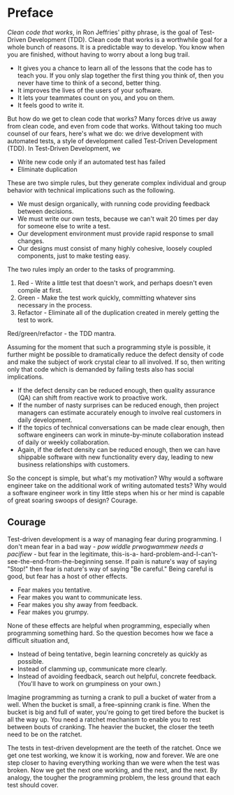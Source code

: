 # Preface

_Clean code that works_, in Ron Jeffries' pithy phrase, is the goal of Test-Driven Development
(TDD). Clean code that works is a worthwhile goal for a whole bunch of reasons.
It is a predictable way to develop. You know when you are finished, without having to worry
about a long bug trail.

- It gives you a chance to learn all of the lessons that the code has to teach you. If you only
slap together the first thing you think of, then you never have time to think of a second,
better thing.
- It improves the lives of the users of your software.
- It lets your teammates count on you, and you on them.
- It feels good to write it.

But how do we get to clean code that works? Many forces drive us away from clean code, and
even from code that works. Without taking too much counsel of our fears, here's what we do:
we drive development with automated tests, a style of development called Test-Driven
Development (TDD). In Test-Driven Development, we

- Write new code only if an automated test has failed
- Eliminate duplication

These are two simple rules, but they generate complex individual and group behavior with
technical implications such as the following.

- We must design organically, with running code providing feedback between decisions.
- We must write our own tests, because we can't wait 20 times per day for someone else to
write a test.
- Our development environment must provide rapid response to small changes.
- Our designs must consist of many highly cohesive, loosely coupled components, just to make
testing easy.

The two rules imply an order to the tasks of programming.

1. Red - Write a little test that doesn't work, and perhaps doesn't even compile at first.
2. Green - Make the test work quickly, committing whatever sins necessary in the process.
3. Refactor - Eliminate all of the duplication created in merely getting the test to work.

Red/green/refactor - the TDD mantra.

Assuming for the moment that such a programming style is possible, it further might be
possible to dramatically reduce the defect density of code and make the subject of work crystal clear to all involved. If so, then writing only that code which is demanded by failing
tests also has social implications.

- If the defect density can be reduced enough, then quality assurance (QA) can shift from
reactive work to proactive work.
- If the number of nasty surprises can be reduced enough, then project managers can estimate
accurately enough to involve real customers in daily development.
- If the topics of technical conversations can be made clear enough, then software engineers
can work in minute-by-minute collaboration instead of daily or weekly collaboration.
- Again, if the defect density can be reduced enough, then we can have shippable software with
new functionality every day, leading to new business relationships with customers.

So the concept is simple, but what's my motivation? Why would a software engineer take on
the additional work of writing automated tests? Why would a software engineer work in tiny
little steps when his or her mind is capable of great soaring swoops of design? Courage.

## Courage

Test-driven development is a way of managing fear during programming. I don't mean fear in a bad way - _pow widdle prwogwammew needs a pacifiew_ - but fear in the legitimate, this-is-a-
hard-problem-and-I-can't-see-the-end-from-the-beginning sense. If pain is nature's way of saying "Stop!" then fear is nature's way of saying "Be careful." Being careful is good, but fear
has a host of other effects.

- Fear makes you tentative.
- Fear makes you want to communicate less.
- Fear makes you shy away from feedback.
- Fear makes you grumpy.

None of these effects are helpful when programming, especially when programming something
hard. So the question becomes how we face a difficult situation and,

- Instead of being tentative, begin learning concretely as quickly as possible.
- Instead of clamming up, communicate more clearly.
- Instead of avoiding feedback, search out helpful, concrete feedback.
(You'll have to work on grumpiness on your own.)

Imagine programming as turning a crank to pull a bucket of water from a well. When the
bucket is small, a free-spinning crank is fine. When the bucket is big and full of water, you're
going to get tired before the bucket is all the way up. You need a ratchet mechanism to enable
you to rest between bouts of cranking. The heavier the bucket, the closer the teeth need to be on the ratchet.

The tests in test-driven development are the teeth of the ratchet. Once we get one test
working, we know it is working, now and forever. We are one step closer to having everything
working than we were when the test was broken. Now we get the next one working, and the
next, and the next. By analogy, the tougher the programming problem, the less ground that
each test should cover.